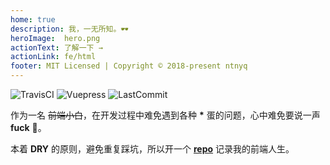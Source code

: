 ```yaml
---
home: true
description: 我，一无所知。🕶
heroImage:  hero.png
actionText: 了解一下 →
actionLink: fe/html
footer: MIT Licensed | Copyright © 2018-present ntnyq
---
```


![TravisCI](https://travis-ci.org/ntnyq/fe-life.svg?branch=master)
![Vuepress](https://img.shields.io/badge/powered--by-vuepress-green.svg)
![LastCommit](https://img.shields.io/github/last-commit/ntnyq/fe-life.svg)

作为一名 ~~前端小白~~，在开发过程中难免遇到各种 __*__ 蛋的问题，心中难免要说一声 __fuck__ 🐶。

本着 __DRY__ 的原则，避免重复踩坑，所以开一个 __[repo](https://github.com/ntnyq/fe-life)__ 记录我的前端人生。

